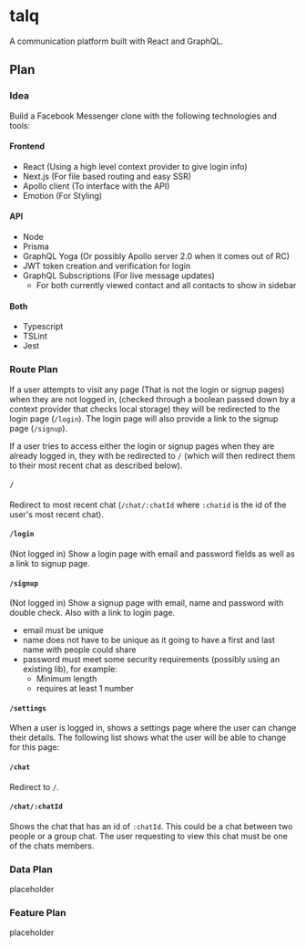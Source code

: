 # talq

A communication platform built with React and GraphQL.

## Plan

### Idea

Build a Facebook Messenger clone with the following technologies and tools:

#### Frontend

- React (Using a high level context provider to give login info)
- Next.js (For file based routing and easy SSR)
- Apollo client (To interface with the API)
- Emotion (For Styling)

#### API

- Node
- Prisma
- GraphQL Yoga (Or possibly Apollo server 2.0 when it comes out of RC)
- JWT token creation and verification for login
- GraphQL Subscriptions (For live message updates)
  - For both currently viewed contact and all contacts to show in sidebar

#### Both

- Typescript
- TSLint
- Jest

### Route Plan

If a user attempts to visit any page (That is not the login or signup pages)
when they are not logged in, (checked through a boolean passed down by a context
provider that checks local storage) they will be redirected to the login page
(`/login`). The login page will also provide a link to the signup page
(`/signup`).

If a user tries to access either the login or signup pages when they are already
logged in, they with be redirected to `/` (which will then redirect them to
their most recent chat as described below).

#### `/`

Redirect to most recent chat (`/chat/:chatId` where `:chatid` is the id of the
user's most recent chat).

#### `/login`

(Not logged in) Show a login page with email and password fields as well as a
link to signup page.

#### `/signup`

(Not logged in) Show a signup page with email, name and password with double
check. Also with a link to login page.

- email must be unique
- name does not have to be unique as it going to have a first and last name with
  people could share
- password must meet some security requirements (possibly using an existing
  lib), for example:
  - Minimum length
  - requires at least 1 number

#### `/settings`

When a user is logged in, shows a settings page where the user can change their
details. The following list shows what the user will be able to change for this
page:

#### `/chat`

Redirect to `/`.

#### `/chat/:chatId`

Shows the chat that has an id of `:chatId`. This could be a chat between two
people or a group chat. The user requesting to view this chat must be one of the
chats members.

### Data Plan

placeholder

### Feature Plan

placeholder
